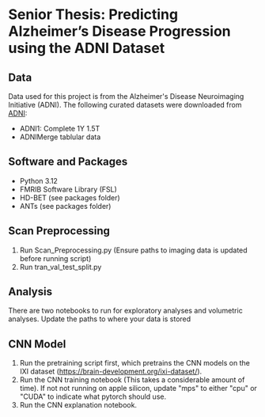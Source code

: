 # Senior Thesis: Predicting Alzheimer’s Disease Progression using the ADNI Dataset

## Data

Data used for this project is from the Alzheimer's Disease Neuroimaging Initiative (ADNI). The following curated datasets were downloaded from [ADNI](https://ida.loni.usc.edu/login.jsp):
  * ADNI1: Complete 1Y 1.5T
  * ADNIMerge tablular data

## Software and Packages

* Python 3.12
* FMRIB Software Library (FSL)
* HD-BET (see packages folder)
* ANTs (see packages folder)

## Scan Preprocessing

1. Run Scan_Preprocessing.py (Ensure paths to imaging data is updated before running script)
2. Run tran_val_test_split.py

## Analysis

There are two notebooks to run for exploratory analyses and volumetric analyses. Update the paths to where your data is stored

## CNN Model

1. Run the pretraining script first, which pretrains the CNN models on the IXI dataset (https://brain-development.org/ixi-dataset/).
2. Run the CNN training notebook (This takes a considerable amount of time). If not not running on apple silicon, update "mps" to either "cpu" or "CUDA" to indicate what pytorch should use.
3. Run the CNN explanation notebook.
